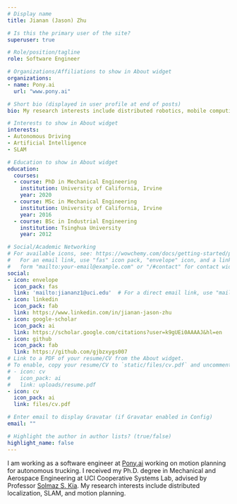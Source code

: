 ```yaml
---
# Display name
title: Jianan (Jason) Zhu

# Is this the primary user of the site?
superuser: true

# Role/position/tagline
role: Software Engineer

# Organizations/Affiliations to show in About widget
organizations:
- name: Pony.ai
  url: "www.pony.ai"

# Short bio (displayed in user profile at end of posts)
bio: My research interests include distributed robotics, mobile computing and programmable matter.

# Interests to show in About widget
interests:
- Autonomous Driving
- Artificial Intelligence
- SLAM

# Education to show in About widget
education:
  courses:
  - course: PhD in Mechanical Engineering
    institution: University of California, Irvine
    year: 2020
  - course: MSc in Mechanical Engineering
    institution: University of California, Irvine
    year: 2016
  - course: BSc in Industrial Engineering
    institution: Tsinghua University
    year: 2012

# Social/Academic Networking
# For available icons, see: https://wowchemy.com/docs/getting-started/page-builder/#icons
#   For an email link, use "fas" icon pack, "envelope" icon, and a link in the
#   form "mailto:your-email@example.com" or "/#contact" for contact widget.
social:
- icon: envelope
  icon_pack: fas
  link: 'mailto:jiananz1@uci.edu'  # For a direct email link, use "mailto:test@example.org".
- icon: linkedin
  icon_pack: fab
  link: https://www.linkedin.com/in/jianan-jason-zhu
- icon: google-scholar
  icon_pack: ai
  link: https://scholar.google.com/citations?user=k9gUEi0AAAAJ&hl=en
- icon: github
  icon_pack: fab
  link: https://github.com/gjbzxygs007
# Link to a PDF of your resume/CV from the About widget.
# To enable, copy your resume/CV to `static/files/cv.pdf` and uncomment the lines below.
# - icon: cv
#   icon_pack: ai
#   link: uploads/resume.pdf
- icon: cv
  icon_pack: ai
  link: files/cv.pdf

# Enter email to display Gravatar (if Gravatar enabled in Config)
email: ""

# Highlight the author in author lists? (true/false)
highlight_name: false
---
```

I am working as a software engineer at <a href="http://www.pony.ai/">Pony.ai</a> working on motion planning for autonomous trucking. I received my Ph.D. degree in Mechanical and Aerospace Engineering at UCI Cooperative Systems Lab, advised by Professor <a href="http://solmaz.eng.uci.edu/">Solmaz S. Kia</a>. My research interests include distributed localization, SLAM, and motion planning. 
